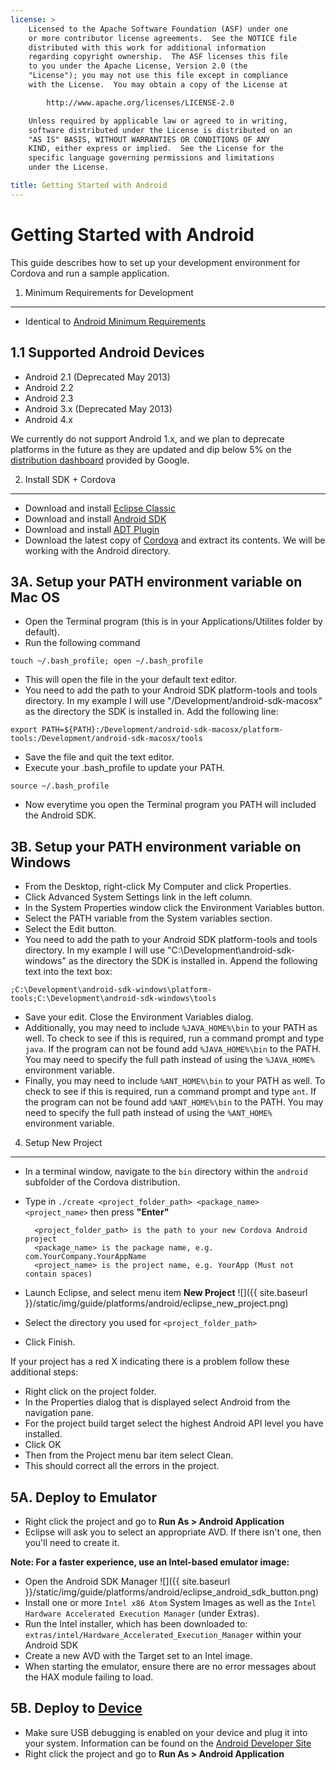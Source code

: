 ```yaml
---
license: >
    Licensed to the Apache Software Foundation (ASF) under one
    or more contributor license agreements.  See the NOTICE file
    distributed with this work for additional information
    regarding copyright ownership.  The ASF licenses this file
    to you under the Apache License, Version 2.0 (the
    "License"); you may not use this file except in compliance
    with the License.  You may obtain a copy of the License at

        http://www.apache.org/licenses/LICENSE-2.0

    Unless required by applicable law or agreed to in writing,
    software distributed under the License is distributed on an
    "AS IS" BASIS, WITHOUT WARRANTIES OR CONDITIONS OF ANY
    KIND, either express or implied.  See the License for the
    specific language governing permissions and limitations
    under the License.

title: Getting Started with Android
---
```


Getting Started with Android
============================

This guide describes how to set up your development environment for Cordova and run a sample application.

1. Minimum Requirements for Development
---------------
- Identical to [Android Minimum Requirements](http://developer.android.com/sdk/index.html)

1.1 Supported Android Devices
-------------------------------
- Android 2.1 (Deprecated May 2013)
- Android 2.2
- Android 2.3
- Android 3.x (Deprecated May 2013)
- Android 4.x

We currently do not support Android 1.x, and we plan to deprecate platforms in the future as they are updated and dip below 5% on the [distribution dashboard](http://developer.android.com/about/dashboards/index.html) provided by Google.

2. Install SDK + Cordova
------------------------

- Download and install [Eclipse Classic](http://www.eclipse.org/downloads/)
- Download and install [Android SDK](http://developer.android.com/sdk/index.html)
- Download and install [ADT Plugin](http://developer.android.com/sdk/eclipse-adt.html#installing)
- Download the latest copy of [Cordova](http://cordova.apache.org/#download) and extract its contents. We will be working with the Android directory.


3A. Setup your PATH environment variable on Mac OS
---------------------------------------

- Open the Terminal program (this is in your Applications/Utilites folder by default).
- Run the following command

`touch ~/.bash_profile; open ~/.bash_profile`

- This will open the file in the your default text editor.
- You need to add the path to your Android SDK platform-tools and tools directory. In my example I will use "/Development/android-sdk-macosx" as the directory the SDK is installed in. Add the following line:

`export PATH=${PATH}:/Development/android-sdk-macosx/platform-tools:/Development/android-sdk-macosx/tools` 

- Save the file and quit the text editor.
- Execute your .bash_profile to update your PATH. 

`source ~/.bash_profile`

- Now everytime you open the Terminal program you PATH will included the Android SDK.

3B. Setup your PATH environment variable on Windows
---------------------------------------

- From the Desktop, right-click My Computer and click Properties.
- Click Advanced System Settings link in the left column.
- In the System Properties window click the Environment Variables button.
- Select the PATH variable from the System variables section.
- Select the Edit button.
- You need to add the path to your Android SDK platform-tools and tools directory. In my example I will use "C:\Development\android-sdk-windows" as the directory the SDK is installed in. Append the following text into the text box:

`;C:\Development\android-sdk-windows\platform-tools;C:\Development\android-sdk-windows\tools`

- Save your edit. Close the Environment Variables dialog.
- Additionally, you may need to include `%JAVA_HOME%\bin` to your PATH as well. To check to see if this is required, run a command prompt and type `java`. If the program can not be found add `%JAVA_HOME%\bin` to the PATH. You may need to specify the full path instead of using the `%JAVA_HOME%` environment variable.
- Finally, you may need to include `%ANT_HOME%\bin` to your PATH as well. To check to see if this is required, run a command prompt and type `ant`. If the program can not be found add `%ANT_HOME%\bin` to the PATH. You may need to specify the full path instead of using the `%ANT_HOME%` environment variable.


4. Setup New Project
--------------------

- In a terminal window, navigate to the `bin` directory within the `android` subfolder of the Cordova distribution.
- Type in `./create <project_folder_path> <package_name> <project_name>` then press **"Enter"**

        <project_folder_path> is the path to your new Cordova Android project
        <package_name> is the package name, e.g. com.YourCompany.YourAppName
        <project_name> is the project name, e.g. YourApp (Must not contain spaces)

- Launch Eclipse, and select menu item **New Project**
    ![]({{ site.baseurl }}/static/img/guide/platforms/android/eclipse_new_project.png)
- Select the directory you used for `<project_folder_path>`
- Click Finish.

If your project has a red X indicating there is a problem follow these additional steps:

- Right click on the project folder.
- In the Properties dialog that is displayed select Android from the navigation pane.
- For the project build target select the highest Android API level you have installed.
- Click OK
- Then from the Project menu bar item select Clean.
- This should correct all the errors in the project.

5A. Deploy to Emulator
----------------------

- Right click the project and go to **Run As &gt; Android Application**
- Eclipse will ask you to select an appropriate AVD. If there isn't one, then you'll need to create it.

**Note: For a faster experience, use an Intel-based emulator image:**

- Open the Android SDK Manager
  ![]({{ site.baseurl }}/static/img/guide/platforms/android/eclipse_android_sdk_button.png)
- Install one or more `Intel x86 Atom` System Images as well as the `Intel Hardware Accelerated Execution Manager` (under Extras).
- Run the Intel installer, which has been downloaded to: `extras/intel/Hardware_Accelerated_Execution_Manager` within your Android SDK
- Create a new AVD with the Target set to an Intel image.
- When starting the emulator, ensure there are no error messages about the HAX module failing to load.


5B. Deploy to [Device](../../../cordova/device/device.html)
--------------------

- Make sure USB debugging is enabled on your device and plug it into your system. Information can be found on the [Android Developer Site](http://developer.android.com/tools/device.html)
- Right click the project and go to **Run As &gt; Android Application**

